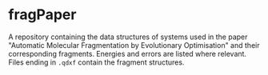 # fragPaper
A repository containing the data structures of systems used in the paper "Automatic Molecular Fragmentation by Evolutionary Optimisation" and their corresponding fragments. Energies and errors are listed where relevant. Files ending in `.qdxf` contain the fragment structures.  
